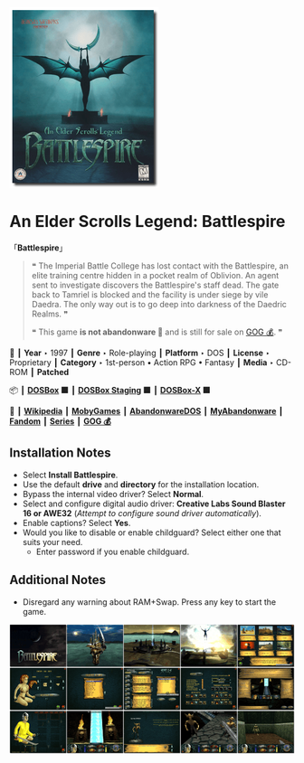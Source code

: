 ![](Thumbnail.png "application-thumbnail")

# An Elder Scrolls Legend: Battlespire

「**Battlespire**」

> ❝ The Imperial Battle College has lost contact with the Battlespire, an elite training centre hidden in a pocket realm of Oblivion. An agent sent to investigate discovers the Battlespire's staff dead. The gate back to Tamriel is blocked and the facility is under siege by vile Daedra. The only way out is to go deep into darkness of the Daedric Realms. ❞
>
> ❝ This game **is not abandonware 🚫** and is still for sale on [GOG 💰](https://www.gog.com/en/game/an_elder_scrolls_legend_battlespire). ❞
>

📌 ┃ **Year** ‣ 1997 ┃ **Genre** ‣ Role-playing ┃ **Platform** ‣ DOS ┃ **License** ‣ Proprietary ┃ **Category** ‣ 1st-person • Action RPG • Fantasy ┃ **Media** ‣ CD-ROM ┃ **Patched** 

📦 ┃ **[DOSBox](https://www.dosbox.com/) 🟩** ┃ **[DOSBox Staging](https://dosbox-staging.github.io/) 🟩** ┃ **[DOSBox-X](https://dosbox-x.com/) 🟩** 

📎 ┃ **[Wikipedia](https://en.wikipedia.org/wiki/An_Elder_Scrolls_Legend:_Battlespire)** ┃ **[MobyGames](https://www.mobygames.com/game/1579/an-elder-scrolls-legend-battlespire/)** ┃ **[AbandonwareDOS](https://www.abandonwaredos.com/abandonware-game.php?abandonware=An+Elder+Scrolls+Legend%3A+Battlespire&gid=2734)** ┃ **[MyAbandonware](https://www.myabandonware.com/game/an-elder-scrolls-legend-battlespire-bkn)** ┃ **[Fandom](https://elderscrolls.fandom.com/wiki/An_Elder_Scrolls_Legend:_Battlespire)** ┃ **[Series](https://en.wikipedia.org/wiki/The_Elder_Scrolls)** ┃ **[GOG 💰](https://www.gog.com/en/game/an_elder_scrolls_legend_battlespire)** 

## Installation Notes
- Select **Install Battlespire**.
- Use the default **drive** and **directory** for the installation location.
- Bypass the internal video driver? Select **Normal**.
- Select and configure digital audio driver: **Creative Labs Sound Blaster 16 or AWE32** (*Attempt to configure sound driver automatically*).
- Enable captions? Select **Yes**.
- Would you like to disable or enable childguard? Select either one that suits your need.
  - Enter password if you enable childguard.

## Additional Notes
- Disregard any warning about RAM+Swap. Press any key to start the game.

![](Montage.png "An Elder Scrolls Legend: Battlespire")

